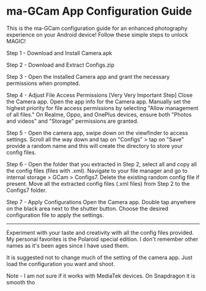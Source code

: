 # ma-GCam App Configuration Guide

This is the ma-GCam configuration guide for an enhanced photography experience on your Android device! Follow these simple steps to unlock MAGIC!

Step 1 - Download and Install Camera.apk

Step 2 - Download and Extract Configs.zip

Step 3 - Open the installed Camera app and grant the necessary permissions when prompted.

Step 4 - Adjust File Access Permissions [Very Very Important Step]
Close the Camera app. Open the app info for the Camera app. Manually set the highest priority for file access permissions by selecting "Allow management of all files."
On Realme, Oppo, and OnePlus devices, ensure both "Photos and videos" and "Storage" permissions are granted.

Step 5 - Open the camera app, swipe down on the viewfinder to access settings. Scroll all the way down and tap on "Configs" > tap on "Save" provide a random name and this will create the directory to store your config files.

Step 6 - Open the folder that you extracted in Step 2, select all and copy all the config files (files with .xml). Navigate to your file manager and go to internal storage > GCam > Configs7. Delete the existing random config file if present. Move all the extracted config files (.xml files) from Step 2 to the Configs7 folder.

Step 7 - Apply Configurations
Open the Camera app. Double tap anywhere on the black area next to the shutter button. Choose the desired configuration file to apply the settings.

--------------------------------------------------------------------------------------------------------------------------------------------------------------------------------------------------------------

Experiment with your taste and creativity with all the config files provided. My personal favorites is the Polaroid special edition. I don't remember other names as it's been ages since I have used them.

It is suggested not to change much of the setting of the camera app. Just load the configuration you want and shoot.

Note - I am not sure if it works with MediaTek devices. On Snapdragon it is smooth tho
